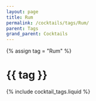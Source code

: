 ```yaml
---
layout: page
title: Rum
permalink: /cocktails/tags/Rum/
parent: Tags
grand_parent: Cocktails
---
```

{% assign tag = "Rum" %}
# {{ tag }}
{% include cocktail_tags.liquid %}

